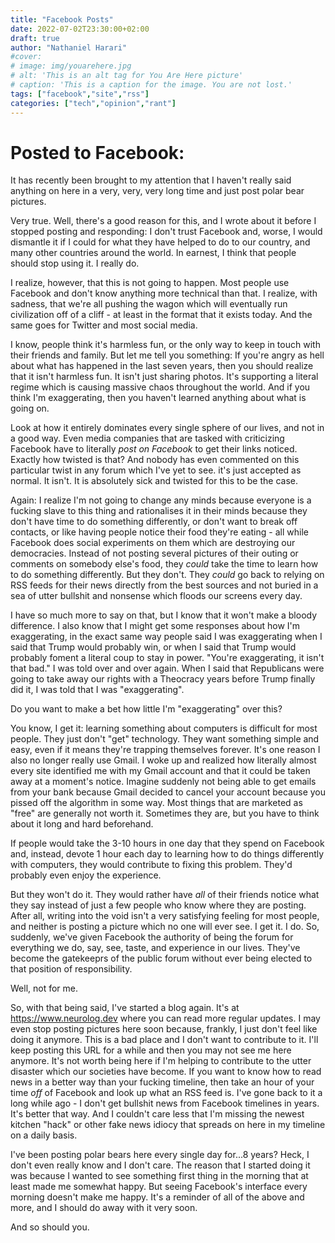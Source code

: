 ```yaml
---
title: "Facebook Posts"
date: 2022-07-02T23:30:00+02:00
draft: true
author: "Nathaniel Harari"
#cover:
# image: img/youarehere.jpg
# alt: 'This is an alt tag for You Are Here picture'
# caption: 'This is a caption for the image. You are not lost.'
tags: ["facebook","site","rss"]
categories: ["tech","opinion","rant"]
---
```


# Posted to Facebook:

It has recently been brought to my attention that I haven't really said anything on here in a very, very, very long time and just post polar bear pictures.

Very true. Well, there's a good reason for this, and I wrote about it before I stopped posting and responding: I don't trust Facebook and, worse, I would dismantle it if I could for what they have helped to do to our country, and many other countries around the world. In earnest, I think that people should stop using it. I really do.

I realize, however, that this is not going to happen. Most people use Facebook and don't know anything more technical than that. I realize, with sadness, that we're all pushing the wagon which will eventually run civilization off of a cliff - at least in the format that it exists today. And the same goes for Twitter and most social media.

I know, people think it's harmless fun, or the only way to keep in touch with their friends and family. But let me tell you something: If you're angry as hell about what has happened in the last seven years, then you should realize that it isn't harmless fun. It isn't just sharing photos. It's supporting a literal regime which is causing massive chaos throughout the world. And if you think I'm exaggerating, then you haven't learned anything about what is going on.

Look at how it entirely dominates every single sphere of our lives, and not in a good way. Even media companies that are tasked with criticizing Facebook have to literally *post on Facebook* to get their links noticed. Exactly how twisted is that? And nobody has even commented on this particular twist in any forum which I've yet to see. it's just accepted as normal. It isn't. It is absolutely sick and twisted for this to be the case.

Again: I realize I'm not going to change any minds because everyone is a fucking slave to this thing and rationalises it in their minds because they don't have time to do something differently, or don't want to break off contacts, or like having people notice their food they're eating - all while Facebook does social experiments on them which are destroying our democracies. Instead of not posting several pictures of their outing or comments on somebody else's food, they *could* take the time to learn how to do something differently. But they don't. They *could* go back to relying on RSS feeds for their news directly from the best sources and not buried in a sea of utter bullshit and nonsense which floods our screens every day.

I have so much more to say on that, but I know that it won't make a bloody difference. I also know that I might get some responses about how I'm exaggerating, in the exact same way people said I was exaggerating when I said that Trump would probably win, or when I said that Trump would probably foment a literal coup to stay in power. "You're exaggerating, it isn't that bad." I was told over and over again. When I said that Republicans were going to take away our rights with a Theocracy years before Trump finally did it, I was told that I was "exaggerating".

Do you want to make a bet how little I'm "exaggerating" over this?

You know, I get it: learning something about computers is difficult for most people. They just don't "get" technology. They want something simple and easy, even if it means they're trapping themselves forever. It's one reason I also no longer really use Gmail. I woke up and realized how literally almost every site identified me with my Gmail account and that it could be taken away at a moment's notice. Imagine suddenly not being able to get emails from your bank because Gmail decided to cancel your account because you pissed off the algorithm in some way. Most things that are marketed as "free" are generally not worth it. Sometimes they are, but you have to think about it long and hard beforehand.

If people would take the 3-10 hours in one day that they spend on Facebook and, instead, devote 1 hour each day to learning how to do things differently with computers, they would contribute to fixing this problem. They'd probably even enjoy the experience.

But they won't do it. They would rather have *all* of their friends notice what they say instead of just a few people who know where they are posting. After all, writing into the void isn't a very satisfying feeling for most people, and neither is posting a picture which no one will ever see. I get it. I do. So, suddenly, we've given Facebook the authority of being the forum for everything we do, say, see, taste, and experience in our lives. They've become the gatekeeprs of the public forum without ever being elected to that position of responsibility.

Well, not for me.

So, with that being said, I've started a blog again. It's at https://www.neurolog.dev where you can read more regular updates. I may even stop posting pictures here soon because, frankly, I just don't feel like doing it anymore. This is a bad place and I don't want to contribute to it. I'll keep posting this URL for a while and then you may not see me here anymore. It's not worth being here if I'm helping to contribute to the utter disaster which our societies have become. If you want to know how to read news in a better way than your fucking timeline, then take an hour of your time *off* of Facebook and look up what an RSS feed is. I've gone back to it a long while ago - I don't get bullshit news from Facebook timelines in years. It's better that way. And I couldn't care less that I'm missing the newest kitchen "hack" or other fake news idiocy that spreads on here in my timeline on a daily basis.

I've been posting polar bears here every single day for...8 years? Heck, I don't even really know and I don't care. The reason that I started doing it was because I wanted to see something first thing in the morning that at least made me somewhat happy. But seeing Facebook's interface every morning doesn't make me happy. It's a reminder of all of the above and more, and I should do away with it very soon.

And so should you.

